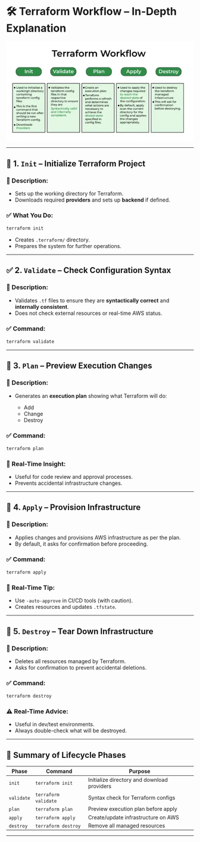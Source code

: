 
# 🛠️ Terraform Workflow – In-Depth Explanation

![Terraform Workflow](./Diagrams/tf-workflow.png)

---

## 🧩 1. `Init` – Initialize Terraform Project

### 📌 Description:
- Sets up the working directory for Terraform.
- Downloads required **providers** and sets up **backend** if defined.

### ✅ What You Do:
```bash
terraform init
````

* Creates `.terraform/` directory.
* Prepares the system for further operations.

---

## ✅ 2. `Validate` – Check Configuration Syntax

### 📌 Description:

* Validates `.tf` files to ensure they are **syntactically correct** and **internally consistent**.
* Does not check external resources or real-time AWS status.

### ✅ Command:

```bash
terraform validate
```

---

## 📐 3. `Plan` – Preview Execution Changes

### 📌 Description:

* Generates an **execution plan** showing what Terraform will do:

  * Add
  * Change
  * Destroy

### ✅ Command:

```bash
terraform plan
```

### 🧠 Real-Time Insight:

* Useful for code review and approval processes.
* Prevents accidental infrastructure changes.

---

## 🚀 4. `Apply` – Provision Infrastructure

### 📌 Description:

* Applies changes and provisions AWS infrastructure as per the plan.
* By default, it asks for confirmation before proceeding.

### ✅ Command:

```bash
terraform apply
```

### 🧠 Real-Time Tip:

* Use `-auto-approve` in CI/CD tools (with caution).
* Creates resources and updates `.tfstate`.

---

## 🧹 5. `Destroy` – Tear Down Infrastructure

### 📌 Description:

* Deletes all resources managed by Terraform.
* Asks for confirmation to prevent accidental deletions.

### ✅ Command:

```bash
terraform destroy
```

### ⚠️ Real-Time Advice:

* Useful in dev/test environments.
* Always double-check what will be destroyed.

---

## 🔄 Summary of Lifecycle Phases

| Phase      | Command              | Purpose                                     |
| ---------- | -------------------- | ------------------------------------------- |
| `init`     | `terraform init`     | Initialize directory and download providers |
| `validate` | `terraform validate` | Syntax check for Terraform configs          |
| `plan`     | `terraform plan`     | Preview execution plan before apply         |
| `apply`    | `terraform apply`    | Create/update infrastructure on AWS         |
| `destroy`  | `terraform destroy`  | Remove all managed resources                |

---




